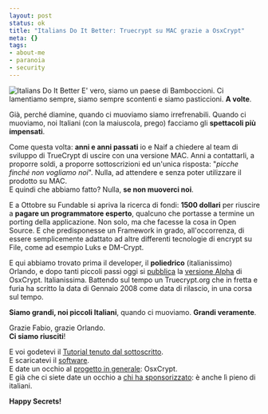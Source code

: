 ```yaml
--- 
layout: post
status: ok
title: "Italians Do It Better: Truecrypt su MAC grazie a OsxCrypt"
meta: {}
tags: 
- about-me
- paranoia
- security
---
```

![Italians Do It Better](http://www.lastknight.com/download/italiansdoitbetter.jpg)
E' vero, siamo un paese di Bamboccioni. Ci lamentiamo sempre, siamo sempre scontenti e siamo pasticcioni. **A volte**.  
  
Già, perché diamine, quando ci muoviamo siamo irrefrenabili. Quando ci muoviamo, noi Italiani (con la maiuscola, prego) facciamo gli **spettacoli più impensati**.  
  
Come questa volta: **anni e anni passati** io e Naif a chiedere al team di sviluppo di TrueCrypt di uscire con una versione MAC. Anni a contattarli, a proporre soldi, a proporre sottoscrizioni ed un'unica risposta: "*picche finché non vogliamo noi*". Nulla, ad attendere e senza poter utilizzare il prodotto su MAC.  
E quindi che abbiamo fatto? Nulla, **se non muoverci noi**.  
  
E a Ottobre su Fundable si apriva la ricerca di fondi: **1500 dollari** per riuscire a **pagare un programmatore esperto**, qualcuno che portasse a termine un porting della applicazione. Non solo, ma che facesse la cosa in Open Source. E che predisponesse un Framework in grado, all'occorrenza, di essere semplicemente adattato ad altre differenti tecnologie di encrypt su File, come ad esempio Luks e DM-Crypt.  
  
E qui abbiamo trovato prima il developer, il **poliedrico** (italianissimo) Orlando, e dopo tanti piccoli passi oggi si [pubblica](http://www.osxcrypt.org/download/) la [versione Alpha](http://www.osxcrypt.org/2008/01/23/this-is-not-a-scam-real-truecrypt-for-macos-is-here/) di OsxCrypt. Italianissima. Battendo sul tempo un Truecrypt.org che in fretta e furia ha scritto la data di Gennaio 2008 come data di rilascio, in una corsa sul tempo.  
  
**Siamo grandi, noi piccoli Italiani**, quando ci muoviamo. **Grandi veramente**.  
  
Grazie Fabio, grazie Orlando.  
**Ci siamo riusciti**!  
  
E voi godetevi il [Tutorial tenuto dal sottoscritto](http://www.osxcrypt.org/download/tutorial/).  
E scaricatevi il [software](http://www.osxcrypt.org/download).  
E date un occhio al [progetto in generale](http://www.osxcrypt.org/about/): OsxCrypt.  
E già che ci siete date un occhio a [chi ha sponsorizzato](http://www.osxcrypt.org/meet-the-funders): è anche lì pieno di italiani.
    
**Happy Secrets!** 
